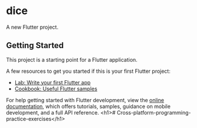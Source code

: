 # dice

A new Flutter project.

## Getting Started

This project is a starting point for a Flutter application.

A few resources to get you started if this is your first Flutter project:

- [Lab: Write your first Flutter app](https://docs.flutter.dev/get-started/codelab)
- [Cookbook: Useful Flutter samples](https://docs.flutter.dev/cookbook)

For help getting started with Flutter development, view the
[online documentation](https://docs.flutter.dev/), which offers tutorials,
samples, guidance on mobile development, and a full API reference.
< h 1 > #   C r o s s - p l a t f o r m - p r o g r a m m i n g - p r a c t i c e - e x e r c i s e s < / h 1 >  
 
